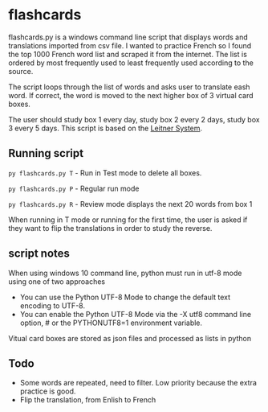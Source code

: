 # flashcards

flashcards.py is a windows command line script that displays words and translations imported from csv file. I wanted to practice French so I found the top 1000 French word list and scraped it from the internet. The list is ordered by most frequently used to least frequently used according to the source.

The script loops through the list of words and asks user to translate eash word. If correct, the word is moved to the next higher box of 3 virtual card boxes.

The user should study box 1 every day, study box 2 every 2 days, study box 3 every 5 days. This script is based on the [Leitner System](https://en.wikipedia.org/wiki/Leitner_system).


## Running script
`py flashcards.py T` - Run in Test mode to delete all boxes.


`py flashcards.py P` - Regular run mode

`py flashcards.py R` - Review mode displays the next 20 words from box 1

When running in T mode or running for the first time, the user is asked if they want to flip the translations in order to study the reverse.




## script notes
When using windows 10 command line, python must run in utf-8 mode using one of two approaches
* You can use the Python UTF-8 Mode to change the default text encoding to UTF-8.
* You can enable the Python UTF-8 Mode via the -X utf8 command line option, #   or the PYTHONUTF8=1 environment variable.

Vitual card boxes are stored as json files and processed as lists in python

## Todo
* Some words are repeated, need to filter. Low priority because the extra practice is good.
* Flip the translation, from Enlish to French

